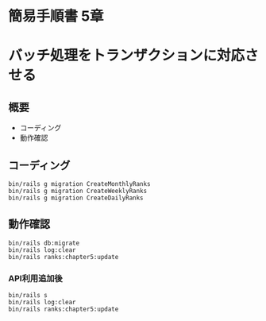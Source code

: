 # 簡易手順書 5章

# バッチ処理をトランザクションに対応させる

## 概要
- コーディング
- 動作確認

## コーディング

```
bin/rails g migration CreateMonthlyRanks
bin/rails g migration CreateWeeklyRanks
bin/rails g migration CreateDailyRanks
```

## 動作確認

```
bin/rails db:migrate
bin/rails log:clear
bin/rails ranks:chapter5:update
```

### API利用追加後
```
bin/rails s
bin/rails log:clear
bin/rails ranks:chapter5:update
```
